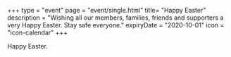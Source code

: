 +++
type = "event"
page = "event/single.html"
title= "Happy Easter"
description = "Wishing all our members, families, friends and supporters a very Happy Easter.  Stay safe everyone."
expiryDate = "2020-10-01"
icon = "icon-calendar"
+++

Happy Easter.
